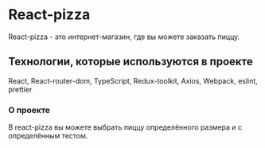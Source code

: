 # React-pizza

React-pizza - это интернет-магазин, где вы можете заказать пиццу.

## Технологии, которые используются в проекте
React, React-router-dom, TypeScript, Redux-toolkit, Axios, Webpack, eslint, prettier

### О проекте
В react-pizza вы можете выбрать пиццу определённого размера и с определённым тестом.
